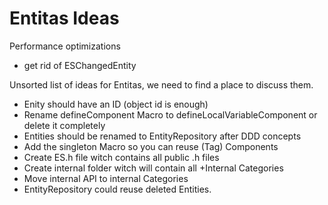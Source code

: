 Entitas Ideas
====

Performance optimizations

- get rid of ESChangedEntity

Unsorted list of ideas for Entitas, we need to find a place to discuss them.

- Enity should have an ID (object id is enough)
- Rename defineComponent Macro to defineLocalVariableComponent or delete it completely
- Entities should be renamed to EntityRepository after DDD concepts
- Add the singleton Macro so you can reuse (Tag) Components
- Create ES.h file witch contains all public .h files
- Create internal folder witch will contain all +Internal Categories
- Move internal API to internal Categories
- EntityRepository could reuse deleted Entities.
